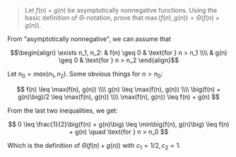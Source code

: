 > Let $f(n)$ + $g(n)$ be asymptotically nonnegative functions. Using the basic
> definition of $\Theta$-notation, prove that $\max(f(n), g(n)) = \Theta(f(n) + g(n))$.

From "asymptotically nonnegative", we can assume that

$$\begin{align}
    \exists n_1, n_2: & f(n) \geq 0 & \text{for } n > n_1 \\\\
                      & g(n) \geq 0 & \text{for } n > n_2
   \end{align}$$

Let $n_0 = max(n_1, n_2)$. Some obvious things for $n > n_0$:

$$
   f(n) \leq \max(f(n), g(n)) \\\\
   g(n) \leq \max(f(n), g(n)) \\\\
   \big(f(n) + g(n)\big)/2 \leq \max(f(n), g(n)) \\\\
   \max(f(n), g(n)) \leq f(n) + g(n)
$$

From the last two inequalities, we get:

$$ 0 \leq \frac{1}{2}\big(f(n) + g(n)\big) \leq \min\big(f(n), g(n)\big)
     \leq f(n) + g(n) \quad \text{for } n > n_0 $$

Which is the definition of $\Theta(f(n) + g(n))$ with $c_1 = 1/2, c_2 = 1$.
